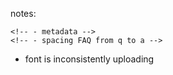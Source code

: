 notes:

<!-- - words filter -->

<!-- - favicon -->
<!-- - если рега не получилось добавить иконку -->
<!-- - error, success, file types validation -->

    <!-- - metadata -->
    <!-- - spacing FAQ from q to a -->

  <!-- - underline text in form to bottom -->
  <!-- - for high school change "" -->

- font is inconsistently uploading
